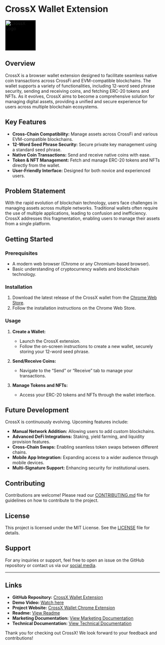 # CrossX Wallet Extension

<img src="https://github.com/user-attachments/assets/5bbd713d-7ce8-4182-acd1-c1e1272150e8" alt="CrossX Logo" width="100" style="background-color: black;"/>

## Overview

CrossX is a browser wallet extension designed to facilitate seamless native coin transactions across CrossFi and EVM-compatible blockchains. The wallet supports a variety of functionalities, including 12-word seed phrase security, sending and receiving coins, and fetching ERC-20 tokens and NFTs. As it evolves, CrossX aims to become a comprehensive solution for managing digital assets, providing a unified and secure experience for users across multiple blockchain ecosystems.

## Key Features

- **Cross-Chain Compatibility:** Manage assets across CrossFi and various EVM-compatible blockchains.
- **12-Word Seed Phrase Security:** Secure private key management using a standard seed phrase.
- **Native Coin Transactions:** Send and receive native coins with ease.
- **Token & NFT Management:** Fetch and manage ERC-20 tokens and NFTs directly from the wallet.
- **User-Friendly Interface:** Designed for both novice and experienced users.

## Problem Statement

With the rapid evolution of blockchain technology, users face challenges in managing assets across multiple networks. Traditional wallets often require the use of multiple applications, leading to confusion and inefficiency. CrossX addresses this fragmentation, enabling users to manage their assets from a single platform.

## Getting Started

### Prerequisites

- A modern web browser (Chrome or any Chromium-based browser).
- Basic understanding of cryptocurrency wallets and blockchain technology.

### Installation

1. Download the latest release of the CrossX wallet from the [Chrome Web Store](https://chromewebstore.google.com/detail/crossx-wallet/lhkllbobnfhbkfgnoblppaioenenoahf?pli=1).
2. Follow the installation instructions on the Chrome Web Store.

### Usage

1. **Create a Wallet:**
   - Launch the CrossX extension.
   - Follow the on-screen instructions to create a new wallet, securely storing your 12-word seed phrase.

2. **Send/Receive Coins:**
   - Navigate to the “Send” or “Receive” tab to manage your transactions.

3. **Manage Tokens and NFTs:**
   - Access your ERC-20 tokens and NFTs through the wallet interface.

## Future Development

CrossX is continuously evolving. Upcoming features include:

- **Manual Network Addition:** Allowing users to add custom blockchains.
- **Advanced DeFi Integrations:** Staking, yield farming, and liquidity provision features.
- **Cross-Chain Swaps:** Enabling seamless token swaps between different chains.
- **Mobile App Integration:** Expanding access to a wider audience through mobile devices.
- **Multi-Signature Support:** Enhancing security for institutional users.

## Contributing

Contributions are welcome! Please read our [CONTRIBUTING.md](CONTRIBUTING.md) file for guidelines on how to contribute to the project.

## License

This project is licensed under the MIT License. See the [LICENSE](LICENSE.md) file for details.

## Support

For any inquiries or support, feel free to open an issue on the GitHub repository or contact us via our [social media](https://x.com/DhruvJ245).

---

## Links

- **GitHub Repository:** [CrossX Wallet Extension](https://github.com/Amal221200/cross-wallet)
- **Demo Video:** [Watch here](https://www.youtube.com/watch?v=uBDvRxWr-Js)
- **Project Website:** [CrossX Wallet Chrome Extension](https://chromewebstore.google.com/detail/crossx-wallet/lhkllbobnfhbkfgnoblppaioenenoahf?pli=1)
- **Readme:** [View Readme](https://dhruv245.github.io/cross-wallet/)
- **Marketing Documentation:** [View Marketing Documentation](https://dhruv245.github.io/cross-wallet/MARKETING.html)
- **Technical Documentation:** [View Technical Documentation](https://dhruv245.github.io/cross-wallet/TECHNICAL.html)

Thank you for checking out CrossX! We look forward to your feedback and contributions!
